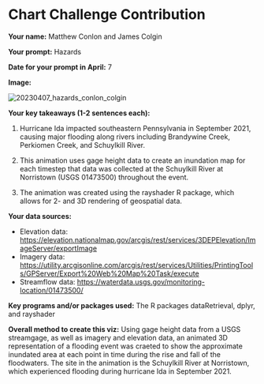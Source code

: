 # Chart Challenge Contribution

**Your name:** Matthew Conlon and James Colgin

**Your prompt:** Hazards

**Date for your prompt in April:** 7

**Image:** 

![20230407_hazards_conlon_colgin](https://github.com/DOI-USGS/vizlab-chart-challenge-23/assets/54007288/9924565d-a664-4340-8166-eef8ed50259f)

**Your key takeaways (1-2 sentences each):**

1. Hurricane Ida impacted southeastern Pennsylvania in September 2021, causing major flooding along rivers including Brandywine Creek, Perkiomen Creek, and Schuylkill River.

2. This animation uses gage height data to create an inundation map for each timestep that data was collected at the Schuylkill River at Norristown (USGS 01473500) throughout the event.

3. The animation was created using the rayshader R package, which allows for 2- and 3D rendering of geospatial data.

**Your data sources:**

* Elevation data: https://elevation.nationalmap.gov/arcgis/rest/services/3DEPElevation/ImageServer/exportImage 
* Imagery data: https://utility.arcgisonline.com/arcgis/rest/services/Utilities/PrintingTools/GPServer/Export%20Web%20Map%20Task/execute 
* Streamflow data: https://waterdata.usgs.gov/monitoring-location/01473500/

**Key programs and/or packages used:** The R packages dataRetrieval, dplyr, and rayshader

**Overall method to create this viz:** Using gage height data from a USGS streamgage, as well as imagery and elevation data, an animated 3D representation of a flooding event was craeted to show the approximate inundated area at each point in time during the rise and fall of the floodwaters. The site in the animation is the Schuylkill River at Norristown, which experienced flooding during hurricane Ida in September 2021.

